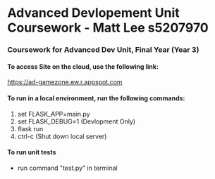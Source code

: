 # Advanced Devlopement Unit Coursework - Matt Lee s5207970

### Coursework for Advanced Dev Unit, Final Year (Year 3)

#### To access Site on the cloud, use the following link: 

https://ad-gamezone.ew.r.appspot.com
                  
#### To run in a local environment, run the following commands:
      
1. set FLASK_APP=main.py
2. set FLASK_DEBUG=1 (Devlopment Only)
3. flask run
4. ctrl-c (Shut down local server)
        
#### To run unit tests

- run command "test.py" in terminal

   
